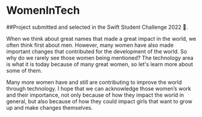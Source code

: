 # WomenInTech
##Project submitted and selected in the Swift Student Challenge 2022 🎉.

When we think about great names that made a great impact in the world, we often think first about men. However, many women have also made important changes that contributed for the development of the world. So why do we rarely see those women being mentioned? The technology area is what it is today because of many great women, so let's learn more about some of them.  

Many more women have and still are contributing to improve the world through technology. I hope that we can acknowledge those women’s work and their importance, not only because of how they impact the world in general, but also because of how they could impact girls that want to grow up and make changes themselves. 
